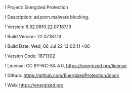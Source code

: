 ! Project: Energized Protection

! Description: ad.porn.malware blocking.

! Version: 6.32.0810.22.07.187.13

! Build Version: 22.07.187.13

! Build Date: Wed, 06 Jul 22 13:02:11 +06

! Version Code: 1871302

! License: CC BY-NC-SA 4.0, https://energized.pro/license

! Github: https://github.com/EnergizedProtection/block

! Web: https://energized.pro
